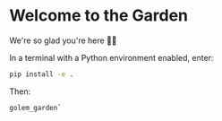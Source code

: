 # Welcome to the Garden 

We're so glad you're here 🌱✨

In a terminal with a Python environment enabled, enter:
```bash
pip install -e .
```
Then:
```bash
golem_garden`
```
